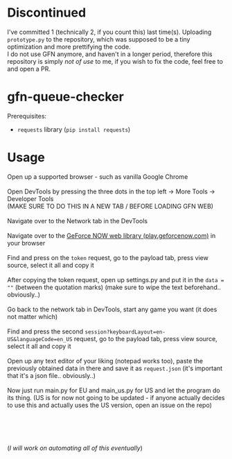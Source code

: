 # Discontinued
I've committed 1 (technically 2, if you count this) last time(s). Uploading `prototype.py` to the repository, which was supposed to be a tiny optimization and more prettifying the code.<br>
I do not use GFN anymore, and haven't in a longer period, therefore this repository is simply *not of use* to me, if you wish to fix the code, feel free to and open a PR.

# gfn-queue-checker
Prerequisites:
* `requests` library (`pip install requests`)

# Usage
Open up a supported browser - such as vanilla Google Chrome<br><br>
Open DevTools by pressing the three dots in the top left -> More Tools -> Developer Tools<br>(MAKE SURE TO DO THIS IN A NEW TAB / BEFORE LOADING GFN WEB)<br><br>
Navigate over to the Network tab in the DevTools<br><br>
Navigate over to the [GeForce NOW web library (play.geforcenow.com)](https://play.geforcenow.com/) in your browser<br><br>
Find and press on the `token` request, go to the payload tab, press view source, select it all and copy it<br><br>
After copying the token request, open up settings.py and put it in the `data = ""` (between the quotation marks) (make sure to wipe the text beforehand.. obviously..)<br><br>
Go back to the network tab in DevTools, start any game you want (it does not matter which)<br><br>
Find and press the second `session?keyboardLayout=en-US&languageCode=en_US` request, go to the payload tab, press view source, select it all and copy it<br><br>
Open up any text editor of your liking (notepad works too), paste the previously obtained data in there and save it as `request.json` (it's important that it's a json file.. obviously..)<br><br>
Now just run main.py for EU and main_us.py for US and let the program do its thing. (US is for now not going to be updated - if anyone actually decides to use this and actually uses the US version, open an issue on the repo)

<br><br><br><br>(*I will work on automating all of this eventually*)
